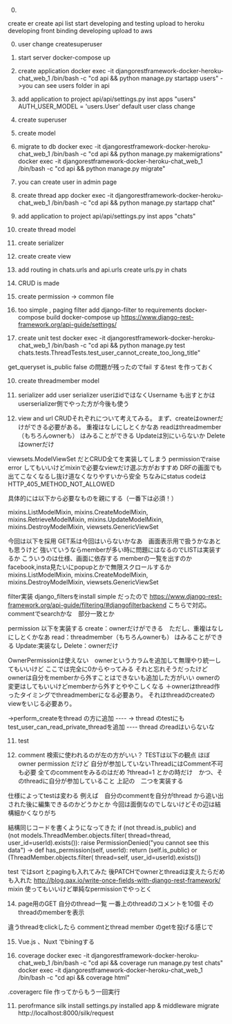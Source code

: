 0. 
create er
create api list
start developing and testing
upload to heroku
developing front
binding
developing
upload to aws

0. user change
createsuperuser

1. start server
docker-compose up 
<!-- -> you can see api in localhost:8000,
you can see admin page in localhost:8000/admin using root/root -->


2. create application
docker exec -it djangorestframework-docker-heroku-chat_web_1 /bin/bash -c "cd api && python manage.py startapp users"
->you can see users folder in api

3. add application to project
api/api/settings.py inst apps "users"
AUTH_USER_MODEL = 'users.User'
default user class change

4. create superuser

4. create model

5. migrate to db
 docker exec -it djangorestframework-docker-heroku-chat_web_1 /bin/bash -c "cd api && python manage.py makemigrations"
 docker exec -it djangorestframework-docker-heroku-chat_web_1 /bin/bash -c "cd api && python manage.py migrate"

 6. you can create user in admin page



2. create thread app
docker exec -it djangorestframework-docker-heroku-chat_web_1 /bin/bash -c "cd api && python manage.py startapp chat"

3. add application to project
api/api/settings.py inst apps "chats"

4. create thread model

5. create serializer

6. create create view

7. add routing in chats.urls and api.urls
create urls.py in chats

7. CRUD is made

8. create permission -> common file

9. too simple , paging filter
add django-filter to requirements
docker-compose build
docker-compose up
https://www.django-rest-framework.org/api-guide/settings/

9. create unit test
docker exec -it djangorestframework-docker-heroku-chat_web_1 /bin/bash -c "cd api && python manage.py test chats.tests.ThreadTests.test_user_cannot_create_too_long_title"

get_queryset
is_public false の問題が残ったのでfail するtest を作っておく


10. create threadmember model

11. serializer add user serializer
userはidではなくUsername も出すとかはuserserializer側でやった方が今後も使う

12. view and url
CRUDそれぞれについて考えてみる。
まず、createはownerだけができる必要がある。
重複はなしにしとくかなあ
readはthreadmember（もちろんownerも） はみることができる
Updateは別にいらないか
Deleteはownerだけ

viewsets.ModelViewSet だとCRUD全てを実装してしまう
permissionでraise error してもいいけどmixinで必要なviewだけ選ぶ方がおすすめ
DRFの画面でも出てこなくなるし抜け道なくなりやすいから安全
ちなみにstatus codeはHTTP_405_METHOD_NOT_ALLOWED

具体的には以下から必要なものを親にする（一番下は必須！）

mixins.ListModelMixin,
mixins.CreateModelMixin,
mixins.RetrieveModelMixin,
mixins.UpdateModelMixin,
mixins.DestroyModelMixin,
viewsets.GenericViewSet

今回は以下を採用
GET系は今回はいらないかなあ　画面表示用で扱うかなあとも思うけど
強いていうならmemberが多い時に問題にはなるのでLISTは実装するか
こういうのは仕様、画面に依存する
memberの一覧を出すのかfacebook,insta見たいにpopupとかで無限スクロールするか
mixins.ListModelMixin,
mixins.CreateModelMixin,
mixins.DestroyModelMixin,
viewsets.GenericViewSet

filter実装
django_filtersをinstall
simple だったので
https://www.django-rest-framework.org/api-guide/filtering/#djangofilterbackend
こちらで対応。commentでsearchかな　部分一致とか

permission
以下を実装する
create：ownerだけができる　ただし、重複はなしにしとくかなあ
read：threadmember（もちろんownerも） はみることができる
Update:実装なし
Delete：ownerだけ

OwnerPermissionは使えない　ownerというカラムを追加して無理やり統一してもいいけど
ここでは完全に0からやってみる
それと忘れそうだったけどownerは自分をmemberから外すことはできないも追加した方がいい
ownerの変更はしてもいいけどmemberから外すとややこしくなる
＋ownerはthread作ったタイミングでthreadmemberになる必要あり。
それはthreadのcreateのviewをいじる必要あり。

->perform_createをthread の方に追加
---- -> thread のtestにもtest_user_can_read_private_threadを追加 ----
thread のreadはいらないな

11. test

13. comment
検索に使われるのが左の方がいい？
TESTは以下の観点
ほぼowner permission だけど
自分が参加していないThreadにはComment不可も必要
全てのcommentをみるのはだめ
?thread=1 とかの時だけ　かつ、そのthreadに自分が参加していること
上記の　二つを実装する

仕様によってtestは変わる
例えば　自分のcommentを自分がthread から追い出された後に編集できるのかどうかとか
今回は面倒なのでしないけどその辺は結構細かくなりがち

結構同じコードを書くようになってきた
if (not thread.is_public) and \
                (not models.ThreadMember.objects.filter(
                    thread=thread, user_id=userId).exists()):
                raise PermissionDenied("you cannot see this data")
→
def has_permission(self, userId):
        return (self.is_public) or \
                (ThreadMember.objects.filter(
                    thread=self, user_id=userId).exists())

test ではsort とpagingも入れてみた
後PATCHでownerとthreadは変えたらだめも入れた
http://blog.qax.io/write-once-fields-with-django-rest-framework/
mixin 使ってもいいけど単純なpermissionでやっとく

14. page用のGET
自分のthread一覧
一番上のthreadのコメントを10個
そのthreadのmemberを表示

違うthreadをclickしたら commentとthread member のgetを投げる感じで

15. Vue.js 、Nuxt でbiningする


10. coverage
 docker exec -it djangorestframework-docker-heroku-chat_web_1 /bin/bash -c "cd api && coverage run manage.py test chats"
 docker exec -it djangorestframework-docker-heroku-chat_web_1 /bin/bash -c "cd api && coverage html"

 .coveragerc file 作ってからもう一回実行

11. perofrmance
 silk install
 settings.py
 installed app & middleware
 migrate
 http://localhost:8000/silk/request